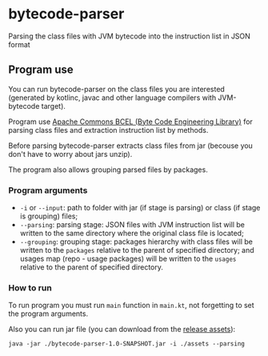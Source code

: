 # bytecode-parser

Parsing the class files with JVM bytecode into the instruction list in JSON format

## Program use

You can run bytecode-parser on the class files you are interested (generated by kotlinc, javac and other language compilers with JVM-bytecode target).

Program use [Apache Commons BCEL (Byte Code Engineering Library)](https://commons.apache.org/bcel) for parsing class files and extraction instruction list by methods.

Before parsing bytecode-parser extracts class files from jar (becouse you don't have to worry about jars unzip).

The program also allows grouping parsed files by packages.

### Program arguments

* `-i` or `--input`: path to folder with jar (if stage is parsing) or class (if stage is grouping) files;
* `--parsing`: parsing stage: JSON files with JVM instruction list will be written to the same directory where the original class file is located;
* `--grouping`: grouping stage: packages hierarchy with class files will be written to the `packages` relative to the parent of specified directory; and usages map (repo - usage packages) will be written to the `usages` relative to the parent of specified directory.

### How to run

To run program you must run `main` function in `main.kt`, not forgetting to set the program arguments.

Also you can run jar file (you can download from the [release assets](https://github.com/PetukhovVictor/bytecode-parser/releases)):
```
java -jar ./bytecode-parser-1.0-SNAPSHOT.jar -i ./assets --parsing
```
